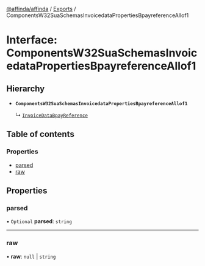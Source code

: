 [@affinda/affinda](../README.md) / [Exports](../modules.md) / ComponentsW32SuaSchemasInvoicedataPropertiesBpayreferenceAllof1

# Interface: ComponentsW32SuaSchemasInvoicedataPropertiesBpayreferenceAllof1

## Hierarchy

- **`ComponentsW32SuaSchemasInvoicedataPropertiesBpayreferenceAllof1`**

  ↳ [`InvoiceDataBpayReference`](InvoiceDataBpayReference.md)

## Table of contents

### Properties

- [parsed](ComponentsW32SuaSchemasInvoicedataPropertiesBpayreferenceAllof1.md#parsed)
- [raw](ComponentsW32SuaSchemasInvoicedataPropertiesBpayreferenceAllof1.md#raw)

## Properties

### parsed

• `Optional` **parsed**: `string`

___

### raw

• **raw**: ``null`` \| `string`
